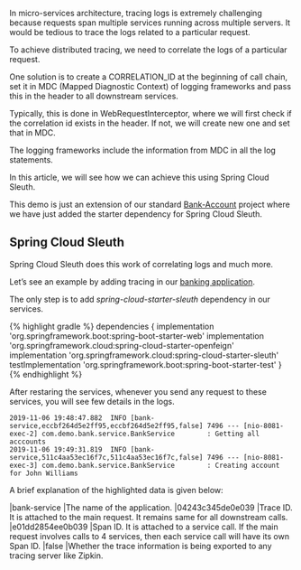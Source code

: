 In micro-services architecture, tracing logs is extremely challenging because requests span multiple services running across multiple servers. It would be tedious to trace the logs related to a particular request.

To achieve distributed tracing, we need to correlate the logs of a particular request.

One solution is to create a CORRELATION_ID at the beginning of call chain, set it in MDC (Mapped Diagnostic Context) of logging frameworks and pass this in the header to all downstream services.

Typically, this is done in WebRequestInterceptor, where we will first check if the correlation id exists in the header. If not, we will create new one and set that in MDC.

The logging frameworks include the information from MDC in all the log statements.

In this article, we will see how we can achieve this using Spring Cloud Sleuth.

This demo is just an extension of our standard [Bank-Account](https://github.com/nileshwaani/tutorials/tree/master/Feign) project where we have just added the starter dependency for Spring Cloud Sleuth.

## Spring Cloud Sleuth

Spring Cloud Sleuth does this work of correlating logs and much more.

Let’s see an example by adding tracing in our [banking application](https://github.com/nileshwaani/tutorials/tree/master/Feign).

The only step is to add _spring-cloud-starter-sleuth_ dependency in our services.

{% highlight gradle %}
dependencies {
    implementation 'org.springframework.boot:spring-boot-starter-web'
    implementation 'org.springframework.cloud:spring-cloud-starter-openfeign'
    implementation 'org.springframework.cloud:spring-cloud-starter-sleuth'
    testImplementation 'org.springframework.boot:spring-boot-starter-test'
}
{% endhighlight %}

After restaring the services, whenever you send any request to these services, you will see few details in the logs.

```
2019-11-06 19:48:47.882  INFO [bank-service,eccbf264d5e2ff95,eccbf264d5e2ff95,false] 7496 --- [nio-8081-exec-2] com.demo.bank.service.BankService        : Getting all acccounts
2019-11-06 19:49:31.819  INFO [bank-service,511c4aa53ec16f7c,511c4aa53ec16f7c,false] 7496 --- [nio-8081-exec-3] com.demo.bank.service.BankService        : Creating account for John Williams
```

A brief explanation of the highlighted data is given below:

|bank-service      |The name of the application.
|04243c345de0e039  |Trace ID. It is attached to the main request. It remains same for all downstream calls.
|e01dd2854ee0b039  |Span ID. It is attached to a service call. If the main request involves calls to 4 services, then each service call will have its own Span ID.
|false             |Whether the trace information is being exported to any tracing server like Zipkin.